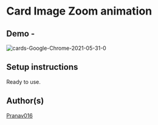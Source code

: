 # Card Image Zoom animation

## Demo -

![cards-Google-Chrome-2021-05-31-0](https://user-images.githubusercontent.com/54665036/120118303-70bffd00-c1af-11eb-800e-bde37ae8989f.gif)

## Setup instructions

Ready to use.

## Author(s)

[Pranav016](https://github.com/Pranav016)
